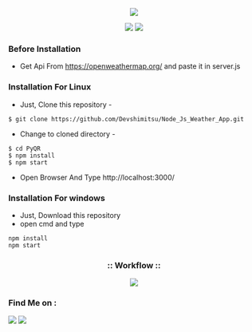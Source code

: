 <!-- Devshimitsu -->

<p align="center">
  <img src="https://i.ibb.co/qJk06vk/dev.png">
</p>


<p align="center">
  <img src="https://img.shields.io/badge/Author-Devshimitsu-cyan?style=flat-square">
  <img src="https://img.shields.io/badge/Written%20In-JavaScript-cyan?style=flat-square">
</p>

<p align="center"></p>

### Before Installation
- Get Api From https://openweathermap.org/ and paste it in server.js 

### Installation For Linux

- Just, Clone this repository -
```
$ git clone https://github.com/Devshimitsu/Node_Js_Weather_App.git
```

- Change to cloned directory  -
```
$ cd PyQR
$ npm install
$ npm start
```
- Open Browser And Type http://localhost:3000/


### Installation For windows

- Just, Download this repository 
- open cmd and type 
```
npm install 
npm start
```


<h3 align="center">
:: Workflow ::
</h3>
<p align="center">
<img src="https://imgur.com/a/QBH8P9a"/>
</p>




### Find Me on :
<p align="left">
  <a href="https://github.com/Devshimitsu" target="_blank"><img src="https://img.shields.io/badge/Github-Devshimitsu-green?style=for-the-badge&logo=github"></a>
  <a href="https://www.instagram.com/devshimitsu" target="_blank"><img src="https://img.shields.io/badge/IG-%40devshimitsu-red?style=for-the-badge&logo=instagram"></a>
  
</p>

